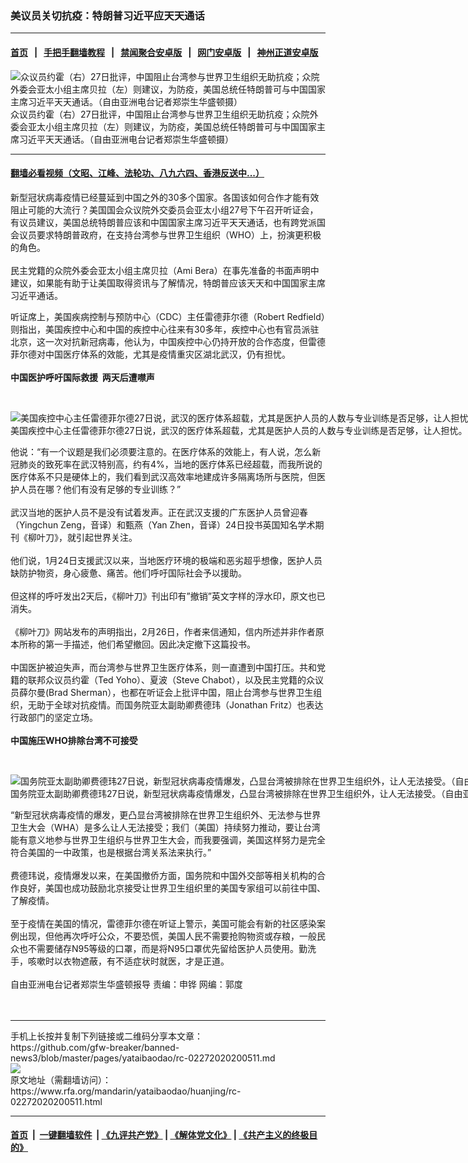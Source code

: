 ### 美议员关切抗疫：特朗普习近平应天天通话
------------------------

#### [首页](https://github.com/gfw-breaker/banned-news3/blob/master/README.md) &nbsp;&nbsp;|&nbsp;&nbsp; [手把手翻墙教程](https://github.com/gfw-breaker/guides/wiki) &nbsp;&nbsp;|&nbsp;&nbsp; [禁闻聚合安卓版](https://github.com/gfw-breaker/bn-android) &nbsp;&nbsp;|&nbsp;&nbsp; [网门安卓版](https://github.com/oGate2/oGate) &nbsp;&nbsp;|&nbsp;&nbsp; [神州正道安卓版](https://github.com/SzzdOgate/update) 



<div id="headerimg">
 <img alt="众议员约霍（右）27日批评，中国阻止台湾参与世界卫生组织无助抗疫；众院外委会亚太小组主席贝拉（左）则建议，为防疫，美国总统任特朗普可与中国国家主席习近平天天通话。（自由亚洲电台记者郑崇生华盛顿摄）" src="https://www.rfa.org/mandarin/yataibaodao/huanjing/rc-02272020200511.html/1/@@images/9b1f29b4-6bf6-4ded-9e98-2f57270013d7.jpeg" title="众议员约霍（右）27日批评，中国阻止台湾参与世界卫生组织无助抗疫；众院外委会亚太小组主席贝拉（左）则建议，为防疫，美国总统任特朗普可与中国国家主席习近平天天通话。（自由亚洲电台记者郑崇生华盛顿摄）"/>
 <div id="headerimgcontents">
  <div id="headerimgcaption">
   <span>
    众议员约霍（右）27日批评，中国阻止台湾参与世界卫生组织无助抗疫；众院外委会亚太小组主席贝拉（左）则建议，为防疫，美国总统任特朗普可与中国国家主席习近平天天通话。（自由亚洲电台记者郑崇生华盛顿摄）
   </span>
   <!-- zoomattribute -->
  </div>
  <!-- headerimgcaption -->
 </div>
 <!-- headerimagecontents -->
</div>

<hr/>


#### [翻墙必看视频（文昭、江峰、法轮功、八九六四、香港反送中...）](https://github.com/gfw-breaker/banned-news3/blob/master/pages/link3.md)

<div id="storytext">
 <div>
  <div class="slot_header">
  </div>
 </div>
 <p>
  新型冠状病毒疫情已经蔓延到中国之外的30多个国家。各国该如何合作才能有效阻止可能的大流行？美国国会众议院外交委员会亚太小组27号下午召开听证会，有议员建议，美国总统特朗普应该和中国国家主席习近平天天通话，也有跨党派国会议员要求特朗普政府，在支持台湾参与世界卫生组织（WHO）上，扮演更积极的角色。
  <br/>
  <br/>
  民主党籍的众院外委会亚太小组主席贝拉（Ami Bera）在事先准备的书面声明中建议，如果能有助于让美国取得资讯与了解情况，特朗普应该天天和中国国家主席习近平通话。
 </p>
 <p>
  听证席上，美国疾病控制与预防中心（CDC）主任雷德菲尔德（Robert Redfield）则指出，美国疾控中心和中国的疾控中心往来有30多年，疾控中心也有官员派驻北京，这一次对抗新冠病毒，他认为，中国疾控中心仍持开放的合作态度，但雷德菲尔德对中国医疗体系的效能，尤其是疫情重灾区湖北武汉，仍有担忧。
  <br/>
  <br/>
  <b>
   中国医护呼吁国际救援  两天后遭噤声
  </b>
 </p>
 <p>
  <b>
  </b>
  <br/>
  <div class="image-inline captioned" style="width:2500px;">
   <div style="width:2500px;">
    <img alt="美国疾控中心主任雷德菲尔德27日说，武汉的医疗体系超载，尤其是医护人员的人数与专业训练是否足够，让人担忧。（自由亚洲电台记者郑崇生摄）" src="https://www.rfa.org/mandarin/yataibaodao/huanjing/rc-02272020200511.html/2" title="美国疾控中心主任雷德菲尔德27日说，武汉的医疗体系超载，尤其是医护人员的人数与专业训练是否足够，让人担忧。（自由亚洲电台记者郑崇生摄）"/>
   </div>
   <div class="image-caption">
    <span style="width:2500px;">
     美国疾控中心主任雷德菲尔德27日说，武汉的医疗体系超载，尤其是医护人员的人数与专业训练是否足够，让人担忧。（自由亚洲电台记者郑崇生摄）
    </span>
    <span class="copyright">
    </span>
   </div>
  </div>
 </p>
 <p>
  他说：“有一个议题是我们必须要注意的。在医疗体系的效能上，有人说，怎么新冠肺炎的致死率在武汉特别高，约有4%，当地的医疗体系已经超载，而我所说的医疗体系不只是硬体上的，我们看到武汉高效率地建成许多隔离场所与医院，但医护人员在哪？他们有没有足够的专业训练？”
  <br/>
  <br/>
  武汉当地的医护人员不是没有试着发声。正在武汉支援的广东医护人员曾迎春（Yingchun Zeng，音译）和甄燕（Yan Zhen，音译）24日投书英国知名学术期刊《柳叶刀》，就引起世界关注。
  <br/>
  <br/>
  他们说，1月24日支援武汉以来，当地医疗环境的极端和恶劣超乎想像，医护人员缺防护物资，身心疲惫、痛苦。他们呼吁国际社会予以援助。
  <br/>
  <br/>
  但这样的呼吁发出2天后，《柳叶刀》刊出印有”撤销”英文字样的浮水印，原文也已消失。
  <br/>
  <br/>
  《柳叶刀》网站发布的声明指出，2月26日，作者来信通知，信内所述并非作者原本所称的第一手描述，他们希望撤回。因此决定撤下这篇投书。
  <br/>
  <br/>
  中国医护被迫失声，而台湾参与世界卫生医疗体系，则一直遭到中国打压。共和党籍的联邦众议员约霍（Ted Yoho）、夏波（Steve Chabot），以及民主党籍的众议员薛尔曼(Brad Sherman），也都在听证会上批评中国，阻止台湾参与世界卫生组织，无助于全球对抗疫情。而国务院亚太副助卿费德玮（Jonathan Fritz）也表达行政部门的坚定立场。
  <br/>
  <br/>
  <b>
   中国施压WHO排除台湾不可接受
  </b>
 </p>
 <p>
  <b>
  </b>
  <br/>
  <div class="image-inline captioned" style="width:2500px;">
   <div style="width:2500px;">
    <img alt="国务院亚太副助卿费德玮27日说，新型冠状病毒疫情爆发，凸显台湾被排除在世界卫生组织外，让人无法接受。（自由亚洲电台记者郑崇生摄）" src="https://www.rfa.org/mandarin/yataibaodao/huanjing/rc-02272020200511.html/3" title="国务院亚太副助卿费德玮27日说，新型冠状病毒疫情爆发，凸显台湾被排除在世界卫生组织外，让人无法接受。（自由亚洲电台记者郑崇生摄）"/>
   </div>
   <div class="image-caption">
    <span style="width:2500px;">
     国务院亚太副助卿费德玮27日说，新型冠状病毒疫情爆发，凸显台湾被排除在世界卫生组织外，让人无法接受。（自由亚洲电台记者郑崇生摄）
    </span>
    <span class="copyright">
    </span>
   </div>
  </div>
 </p>
 <p>
  “新型冠状病毒疫情的爆发，更凸显台湾被排除在世界卫生组织外、无法参与世界卫生大会（WHA）是多么让人无法接受；我们（美国）持续努力推动，要让台湾能有意义地参与世界卫生组织与世界卫生大会，而我要强调，美国这样努力是完全符合美国的一中政策，也是根据台湾关系法来执行。”
  <br/>
  <br/>
  费德玮说，疫情爆发以来，在美国撤侨方面，国务院和中国外交部等相关机构的合作良好，美国也成功鼓励北京接受让世界卫生组织里的美国专家组可以前往中国、了解疫情。
  <br/>
  <br/>
  至于疫情在美国的情况，雷德菲尔德在听证上警示，美国可能会有新的社区感染案例出现，但他再次呼吁公众，不要恐慌，美国人民不需要抢购物资或存粮，一般民众也不需要储存N95等级的口罩，而是将N95口罩优先留给医护人员使用。勤洗手，咳嗽时以衣物遮蔽，有不适症状时就医，才是正道。
  <br/>
  <br/>
  自由亚洲电台记者郑崇生华盛顿报导 责编：申铧 网编：郭度
  <br/>
  <br/>
  <br/>
 </p>
</div>

<hr/>
手机上长按并复制下列链接或二维码分享本文章：<br/>
https://github.com/gfw-breaker/banned-news3/blob/master/pages/yataibaodao/rc-02272020200511.md <br/>
<a href='https://github.com/gfw-breaker/banned-news3/blob/master/pages/yataibaodao/rc-02272020200511.md'><img src='https://github.com/gfw-breaker/banned-news3/blob/master/pages/yataibaodao/rc-02272020200511.md.png'/></a> <br/>
原文地址（需翻墙访问）：https://www.rfa.org/mandarin/yataibaodao/huanjing/rc-02272020200511.html


------------------------
#### [首页](https://github.com/gfw-breaker/banned-news3/blob/master/README.md) &nbsp;|&nbsp; [一键翻墙软件](https://github.com/gfw-breaker/nogfw/blob/master/README.md) &nbsp;| [《九评共产党》](https://github.com/gfw-breaker/9ping.md/blob/master/README.md#九评之一评共产党是什么) | [《解体党文化》](https://github.com/gfw-breaker/jtdwh.md/blob/master/README.md) | [《共产主义的终极目的》](https://github.com/gfw-breaker/gczydzjmd.md/blob/master/README.md)


<img src='http://gfw-breaker.win/banned-news3/pages/yataibaodao/rc-02272020200511.md' width='0px' height='0px'/>